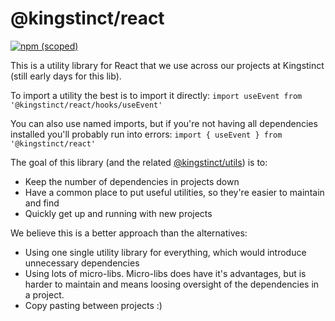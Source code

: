 # @kingstinct/react

[![npm (scoped)](https://img.shields.io/npm/v/@kingstinct/react?style=for-the-badge)](https://www.npmjs.com/package/@kingstinct/react)

This is a utility library for React that we use across our projects at Kingstinct (still early days for this lib).

To import a utility the best is to import it directly:
`import useEvent from '@kingstinct/react/hooks/useEvent'`

You can also use named imports, but if you're not having all dependencies installed you'll probably run into errors:
`import { useEvent } from '@kingstinct/react'`

The goal of this library (and the related [@kingstinct/utils](https://github.com/Kingstinct/utils)) is to:
- Keep the number of dependencies in projects down
- Have a common place to put useful utilities, so they're easier to maintain and find
- Quickly get up and running with new projects

We believe this is a better approach than the alternatives:
- Using one single utility library for everything, which would introduce unnecessary dependencies
- Using lots of micro-libs. Micro-libs does have it's advantages, but is harder to maintain and means loosing oversight of the dependencies in a project.
- Copy pasting between projects :)
